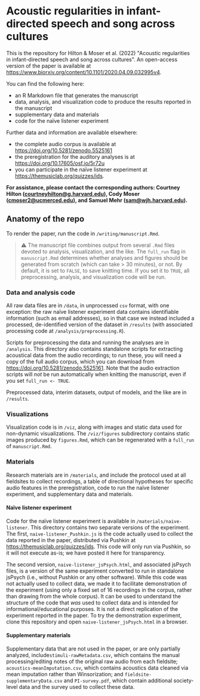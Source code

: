 # Acoustic regularities in infant-directed speech and song across cultures

This is the repository for Hilton & Moser et al. (2022) "Acoustic regularities in infant-directed speech and song across cultures". An open-access version of the paper is available at https://www.biorxiv.org/content/10.1101/2020.04.09.032995v4. 

You can find the following here:
- an R Markdown file that generates the manuscript
- data, analysis, and visualization code to produce the results reported in the manuscript
- supplementary data and materials
- code for the naïve listener experiment

Further data and information are available elsewhere: 
- the complete audio corpus is available at <https://doi.org/10.5281/zenodo.5525161>
- the preregistration for the auditory analyses is at https://doi.org/10.17605/osf.io/5r72u
- you can participate in the naïve listener experiment at <https://themusiclab.org/quizzes/ids>.

**For assistance, please contact the corresponding authors: Courtney Hilton (courtneyhilton@g.harvard.edu), Cody Moser (cmoser2@ucmerced.edu), and Samuel Mehr (sam@wjh.harvard.edu).**

## Anatomy of the repo

To render the paper, run the code in `/writing/manuscript.Rmd`.

> :warning: The manuscript file combines output from several `.Rmd` files devoted to analysis, visualization, and the like. The `full_run` flag in `manuscript.Rmd` determines whether analyses and figures should be generated from scratch (which can take > 30 minutes), or not. By default, it is set to `FALSE`, to save knitting time. If you set it to `TRUE`, all preprocessing, analysis, and visualization code will be run.

### Data and analysis code

All raw data files are in `/data`, in unprocessed `csv` format, with one exception: the raw naïve listener experiment data contains identifiable information (such as email addresses), so in that case we instead included a processed, de-identified version of the dataset in `/results` (with associated processing code at `/analysis/preprocessing.R`). 

Scripts for preprocessing the data and running the analyses are in `/analysis`. This directory also contains standalone scripts for extracting acoustical data from the audio recordings; to run these, you will need a copy of the full audio corpus, which you can download from <https://doi.org/10.5281/zenodo.5525161>. Note that the audio extraction scripts will *not* be run automatically when knitting the manuscript, even if you set `full_run <- TRUE`.

Preprocessed data, interim datasets, output of models, and the like are in `/results`.

### Visualizations

Visualization code is in `/viz`, along with images and static data used for non-dynamic visualizations. The `/viz/figures` subdirectory contains static images produced by `figures.Rmd`, which can be regenerated with a `full_run` of `manuscript.Rmd`.

### Materials

Research materials are in `/materials`, and include the protocol used at all fieldsites to collect recordings, a table of directional hypotheses for specific audio features in the preregistration, code to run the naïve listener experiment, and supplementary data and materials.

#### Naïve listener experiment

Code for the naïve listener experiment is available in `/materials/naive-listener`. This directory contains two separate versions of the experiment. The first, `naive-listener_Pushkin.js` is the code actually used to collect the data reported in the paper, distributed via Pushkin at <https://themusiclab.org/quizzes/ids>. This code will only run via Pushkin, so it will not execute as-is; we have posted it here for transparency.

The second version, `naive-listener_jsPsych.html`, and associated jsPsych files, is a version of the same experiment converted to run in standalone jsPsych (i.e., without Pushkin or any other software). While this code was not actually used to collect data, we made it to facilitate demonstration of the experiment (using only a fixed set of 16 recordings in the corpus, rather than drawing from the whole corpus). It can be used to understand the structure of the code that *was* used to collect data and is intended for informational/educational purposes. It is not a direct replication of the experiment reported in the paper. To try the demonstration experiment, clone this repository and open `naive-listener_jsPsych.html` in a browser.

#### Supplementary materials

Supplementary data that are not used in the paper, or are only partially analyzed, include`stimuli-rawMetadata.csv`, which contains the manual processing/editing notes of the original raw audio from each fieldsite; `acoustics-meanImputation.csv`, which contains acoustics data cleaned via mean imputation rather than Winsorization; and `fieldsite-supplementaryData.csv` and `PI-survey.pdf`, which contain additional society-level data and the survey used to collect these data.
